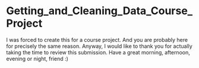 # Getting_and_Cleaning_Data_Course_Project

I was forced to create this for a course project. And you are probably here for precisely the same reason.
Anyway, I would like to thank you for actually taking the time to review this submission. 
Have a great morning, afternoon, evening or night, friend :)
